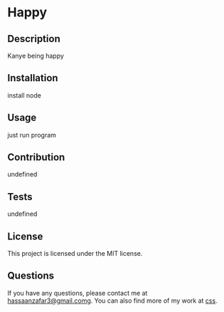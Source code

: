 # Happy

## Description
Kanye being happy

## Installation
install node

## Usage
just run program

## Contribution
undefined

## Tests
undefined

## License
This project is licensed under the MIT license.

## Questions
If you have any questions, please contact me at hassaanzafar3@gmail.comg. You can also find more of my work at [css](https://github.com/css).